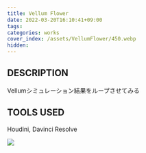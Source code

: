 ```yaml
---
title: Vellum Flower
date: 2022-03-20T16:10:41+09:00
tags: 
categories: works
cover_index: /assets/VellumFlower/450.webp
hidden: 
---
```


## DESCRIPTION
Vellumシミュレーション結果をループさせてみる

## TOOLS USED
Houdini, Davinci Resolve

![](/assets/VellumFlower/01.webp)